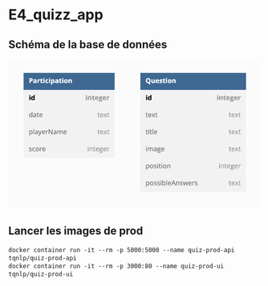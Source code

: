 # E4_quizz_app

## Schéma de la base de données
![schema_bdd](schema_bdd.png)

## Lancer les images de prod
```
docker container run -it --rm -p 5000:5000 --name quiz-prod-api tqnlp/quiz-prod-api
docker container run -it --rm -p 3000:80 --name quiz-prod-ui tqnlp/quiz-prod-ui
```